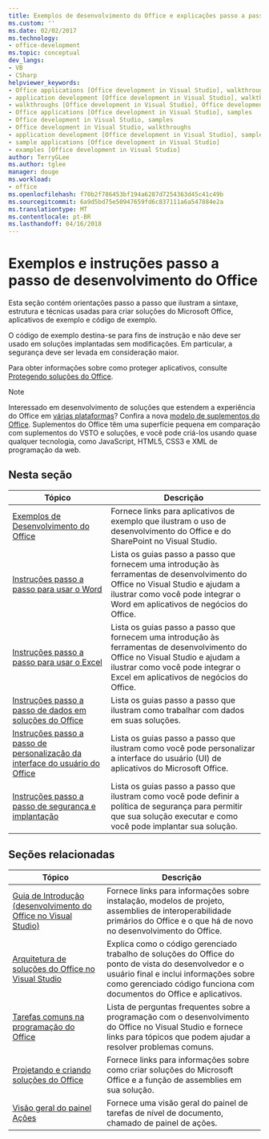 ```yaml
---
title: Exemplos de desenvolvimento do Office e explicações passo a passo | Microsoft Docs
ms.custom: ''
ms.date: 02/02/2017
ms.technology:
- office-development
ms.topic: conceptual
dev_langs:
- VB
- CSharp
helpviewer_keywords:
- Office applications [Office development in Visual Studio], walkthroughs
- application development [Office development in Visual Studio], walkthroughs
- walkthroughs [Office development in Visual Studio], Office development
- Office applications [Office development in Visual Studio], samples
- Office development in Visual Studio, samples
- Office development in Visual Studio, walkthroughs
- application development [Office development in Visual Studio], samples
- sample applications [Office development in Visual Studio]
- examples [Office development in Visual Studio]
author: TerryGLee
ms.author: tglee
manager: douge
ms.workload:
- office
ms.openlocfilehash: f70b2f786453bf194a6287d7254363d45c41c49b
ms.sourcegitcommit: 6a9d5bd75e50947659fd6c837111a6a547884e2a
ms.translationtype: MT
ms.contentlocale: pt-BR
ms.lasthandoff: 04/16/2018
---
```

# <a name="office-development-samples-and-walkthroughs"></a>Exemplos e instruções passo a passo de desenvolvimento do Office
  Esta seção contém orientações passo a passo que ilustram a sintaxe, estrutura e técnicas usadas para criar soluções do Microsoft Office, aplicativos de exemplo e código de exemplo.  
  
 O código de exemplo destina-se para fins de instrução e não deve ser usado em soluções implantadas sem modificações. Em particular, a segurança deve ser levada em consideração maior.  
  
 Para obter informações sobre como proteger aplicativos, consulte [Protegendo soluções do Office](../vsto/securing-office-solutions.md).  
  
> [!NOTE]  
>  Interessado em desenvolvimento de soluções que estendem a experiência do Office em [várias plataformas](https://dev.office.com/add-in-availability)? Confira a nova [modelo de suplementos do Office](https://dev.office.com/docs/add-ins/overview/office-add-ins). Suplementos do Office têm uma superfície pequena em comparação com suplementos do VSTO e soluções, e você pode criá-los usando quase qualquer tecnologia, como JavaScript, HTML5, CSS3 e XML de programação da web.  
  
## <a name="in-this-section"></a>Nesta seção  
  
|Tópico|Descrição|  
|-----------|-----------------|  
|[Exemplos de Desenvolvimento do Office](../vsto/office-development-samples.md)|Fornece links para aplicativos de exemplo que ilustram o uso de desenvolvimento do Office e do SharePoint no Visual Studio.|  
|[Instruções passo a passo para usar o Word](../vsto/walkthroughs-using-word.md)|Lista os guias passo a passo que fornecem uma introdução às ferramentas de desenvolvimento do Office no Visual Studio e ajudam a ilustrar como você pode integrar o Word em aplicativos de negócios do Office.|  
|[Instruções passo a passo para usar o Excel](../vsto/walkthroughs-using-excel.md)|Lista os guias passo a passo que fornecem uma introdução às ferramentas de desenvolvimento do Office no Visual Studio e ajudam a ilustrar como você pode integrar o Excel em aplicativos de negócios do Office.|  
|[Instruções passo a passo de dados em soluções do Office](../vsto/data-in-office-solutions-walkthroughs.md)|Lista os guias passo a passo que ilustram como trabalhar com dados em suas soluções.|  
|[Instruções passo a passo de personalização da interface do usuário do Office](../vsto/office-ui-customization-walkthroughs.md)|Lista os guias passo a passo que ilustram como você pode personalizar a interface do usuário (UI) de aplicativos do Microsoft Office.|  
|[Instruções passo a passo de segurança e implantação](../vsto/security-and-deployment-walkthroughs.md)|Lista os guias passo a passo que ilustram como você pode definir a política de segurança para permitir que sua solução executar e como você pode implantar sua solução.|  
  
## <a name="related-sections"></a>Seções relacionadas  
  
|Tópico|Descrição|  
|-----------|-----------------|  
|[Guia de Introdução &#40;desenvolvimento do Office no Visual Studio&#41;](../vsto/getting-started-office-development-in-visual-studio.md)|Fornece links para informações sobre instalação, modelos de projeto, assemblies de interoperabilidade primários do Office e o que há de novo no desenvolvimento do Office.|  
|[Arquitetura de soluções do Office no Visual Studio](../vsto/architecture-of-office-solutions-in-visual-studio.md)|Explica como o código gerenciado trabalho de soluções do Office do ponto de vista do desenvolvedor e o usuário final e inclui informações sobre como gerenciado código funciona com documentos do Office e aplicativos.|  
|[Tarefas comuns na programação do Office](../vsto/common-tasks-in-office-programming.md)|Lista de perguntas frequentes sobre a programação com o desenvolvimento do Office no Visual Studio e fornece links para tópicos que podem ajudar a resolver problemas comuns.|  
|[Projetando e criando soluções do Office](../vsto/designing-and-creating-office-solutions.md)|Fornece links para informações sobre como criar soluções do Microsoft Office e a função de assemblies em sua solução.|  
|[Visão geral do painel Ações](../vsto/actions-pane-overview.md)|Fornece uma visão geral do painel de tarefas de nível de documento, chamado de painel de ações.|  
  
  